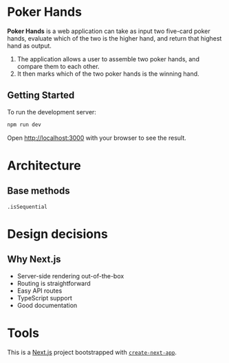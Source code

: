 # Poker Hands

**Poker Hands** is a web application can take as input two five-card poker hands, evaluate which of the two is the
higher hand, and return that highest hand as output.

1. The application allows a user to assemble two poker hands, and compare them to each other.
2. It then marks which of the two poker hands is the winning hand.

## Getting Started

To run the development server:

```bash
npm run dev
```

Open [http://localhost:3000](http://localhost:3000) with your browser to see the result.

# Architecture

## Base methods

`.isSequential`

# Design decisions

## Why Next.js

- Server-side rendering out-of-the-box
- Routing is straightforward
- Easy API routes
- TypeScript support
- Good documentation

# Tools

This is a [Next.js](https://nextjs.org) project bootstrapped with [`create-next-app`](https://nextjs.org/docs/app/api-reference/cli/create-next-app).

